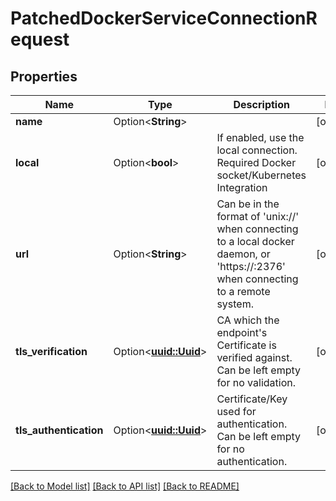 # PatchedDockerServiceConnectionRequest

## Properties

Name | Type | Description | Notes
------------ | ------------- | ------------- | -------------
**name** | Option<**String**> |  | [optional]
**local** | Option<**bool**> | If enabled, use the local connection. Required Docker socket/Kubernetes Integration | [optional]
**url** | Option<**String**> | Can be in the format of 'unix://<path>' when connecting to a local docker daemon, or 'https://<hostname>:2376' when connecting to a remote system. | [optional]
**tls_verification** | Option<[**uuid::Uuid**](uuid::Uuid.md)> | CA which the endpoint's Certificate is verified against. Can be left empty for no validation. | [optional]
**tls_authentication** | Option<[**uuid::Uuid**](uuid::Uuid.md)> | Certificate/Key used for authentication. Can be left empty for no authentication. | [optional]

[[Back to Model list]](../README.md#documentation-for-models) [[Back to API list]](../README.md#documentation-for-api-endpoints) [[Back to README]](../README.md)


